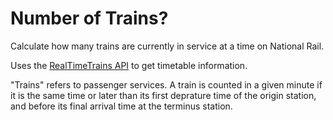 # Number of Trains?
Calculate how many trains are currently in service at a time on National Rail.

Uses the [RealTimeTrains API](https://www.realtimetrains.co.uk/about/developer/) to get timetable information.

"Trains" refers to passenger services.
A train is counted in a given minute if it is the same time or later than its first deprature time of the origin station, and before its final arrival time at the terminus station.